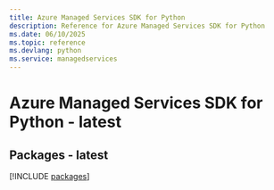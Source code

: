 ```yaml
---
title: Azure Managed Services SDK for Python
description: Reference for Azure Managed Services SDK for Python
ms.date: 06/10/2025
ms.topic: reference
ms.devlang: python
ms.service: managedservices
---
```

# Azure Managed Services SDK for Python - latest
## Packages - latest
[!INCLUDE [packages](managed-services-index.md)]